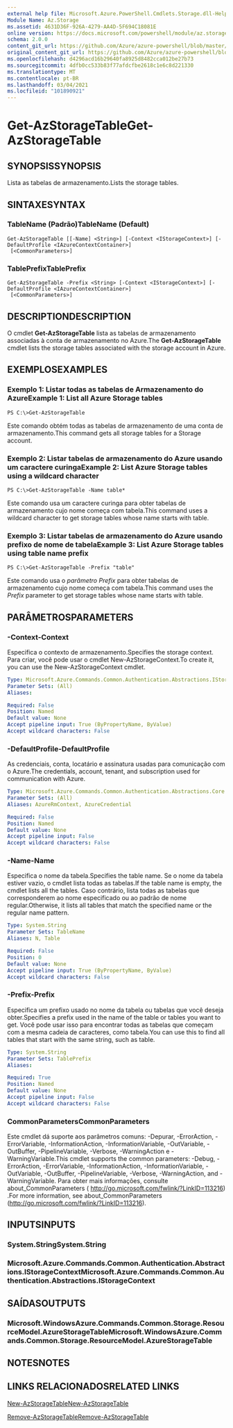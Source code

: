 ```yaml
---
external help file: Microsoft.Azure.PowerShell.Cmdlets.Storage.dll-Help.xml
Module Name: Az.Storage
ms.assetid: 4631D36F-926A-4279-AA4D-5F694C18081E
online version: https://docs.microsoft.com/powershell/module/az.storage/get-azstoragetable
schema: 2.0.0
content_git_url: https://github.com/Azure/azure-powershell/blob/master/src/Storage/Storage.Management/help/Get-AzStorageTable.md
original_content_git_url: https://github.com/Azure/azure-powershell/blob/master/src/Storage/Storage.Management/help/Get-AzStorageTable.md
ms.openlocfilehash: d4296acd16b29640fa8925d8482cca012be27b73
ms.sourcegitcommit: 4dfb0cc533b83f77afdcfbe2618c1e6c8d221330
ms.translationtype: MT
ms.contentlocale: pt-BR
ms.lasthandoff: 03/04/2021
ms.locfileid: "101890921"
---
```

# <span data-ttu-id="f05fb-101">Get-AzStorageTable</span><span class="sxs-lookup"><span data-stu-id="f05fb-101">Get-AzStorageTable</span></span>

## <span data-ttu-id="f05fb-102">SYNOPSIS</span><span class="sxs-lookup"><span data-stu-id="f05fb-102">SYNOPSIS</span></span>
<span data-ttu-id="f05fb-103">Lista as tabelas de armazenamento.</span><span class="sxs-lookup"><span data-stu-id="f05fb-103">Lists the storage tables.</span></span>

## <span data-ttu-id="f05fb-104">SINTAXE</span><span class="sxs-lookup"><span data-stu-id="f05fb-104">SYNTAX</span></span>

### <span data-ttu-id="f05fb-105">TableName (Padrão)</span><span class="sxs-lookup"><span data-stu-id="f05fb-105">TableName (Default)</span></span>
```
Get-AzStorageTable [[-Name] <String>] [-Context <IStorageContext>] [-DefaultProfile <IAzureContextContainer>]
 [<CommonParameters>]
```

### <span data-ttu-id="f05fb-106">TablePrefix</span><span class="sxs-lookup"><span data-stu-id="f05fb-106">TablePrefix</span></span>
```
Get-AzStorageTable -Prefix <String> [-Context <IStorageContext>] [-DefaultProfile <IAzureContextContainer>]
 [<CommonParameters>]
```

## <span data-ttu-id="f05fb-107">DESCRIPTION</span><span class="sxs-lookup"><span data-stu-id="f05fb-107">DESCRIPTION</span></span>
<span data-ttu-id="f05fb-108">O cmdlet **Get-AzStorageTable** lista as tabelas de armazenamento associadas à conta de armazenamento no Azure.</span><span class="sxs-lookup"><span data-stu-id="f05fb-108">The **Get-AzStorageTable** cmdlet lists the storage tables associated with the storage account in Azure.</span></span>

## <span data-ttu-id="f05fb-109">EXEMPLOS</span><span class="sxs-lookup"><span data-stu-id="f05fb-109">EXAMPLES</span></span>

### <span data-ttu-id="f05fb-110">Exemplo 1: Listar todas as tabelas de Armazenamento do Azure</span><span class="sxs-lookup"><span data-stu-id="f05fb-110">Example 1: List all Azure Storage tables</span></span>
```
PS C:\>Get-AzStorageTable
```

<span data-ttu-id="f05fb-111">Este comando obtém todas as tabelas de armazenamento de uma conta de armazenamento.</span><span class="sxs-lookup"><span data-stu-id="f05fb-111">This command gets all storage tables for a Storage account.</span></span>

### <span data-ttu-id="f05fb-112">Exemplo 2: Listar tabelas de armazenamento do Azure usando um caractere curinga</span><span class="sxs-lookup"><span data-stu-id="f05fb-112">Example 2: List Azure Storage tables using a wildcard character</span></span>
```
PS C:\>Get-AzStorageTable -Name table*
```

<span data-ttu-id="f05fb-113">Este comando usa um caractere curinga para obter tabelas de armazenamento cujo nome começa com tabela.</span><span class="sxs-lookup"><span data-stu-id="f05fb-113">This command uses a wildcard character to get storage tables whose name starts with table.</span></span>

### <span data-ttu-id="f05fb-114">Exemplo 3: Listar tabelas de armazenamento do Azure usando prefixo de nome de tabela</span><span class="sxs-lookup"><span data-stu-id="f05fb-114">Example 3: List Azure Storage tables using table name prefix</span></span>
```
PS C:\>Get-AzStorageTable -Prefix "table"
```

<span data-ttu-id="f05fb-115">Este comando usa o *parâmetro Prefix* para obter tabelas de armazenamento cujo nome começa com tabela.</span><span class="sxs-lookup"><span data-stu-id="f05fb-115">This command uses the *Prefix* parameter to get storage tables whose name starts with table.</span></span>

## <span data-ttu-id="f05fb-116">PARÂMETROS</span><span class="sxs-lookup"><span data-stu-id="f05fb-116">PARAMETERS</span></span>

### <span data-ttu-id="f05fb-117">-Context</span><span class="sxs-lookup"><span data-stu-id="f05fb-117">-Context</span></span>
<span data-ttu-id="f05fb-118">Especifica o contexto de armazenamento.</span><span class="sxs-lookup"><span data-stu-id="f05fb-118">Specifies the storage context.</span></span>
<span data-ttu-id="f05fb-119">Para criar, você pode usar o cmdlet New-AzStorageContext.</span><span class="sxs-lookup"><span data-stu-id="f05fb-119">To create it, you can use the New-AzStorageContext cmdlet.</span></span>

```yaml
Type: Microsoft.Azure.Commands.Common.Authentication.Abstractions.IStorageContext
Parameter Sets: (All)
Aliases:

Required: False
Position: Named
Default value: None
Accept pipeline input: True (ByPropertyName, ByValue)
Accept wildcard characters: False
```

### <span data-ttu-id="f05fb-120">-DefaultProfile</span><span class="sxs-lookup"><span data-stu-id="f05fb-120">-DefaultProfile</span></span>
<span data-ttu-id="f05fb-121">As credenciais, conta, locatário e assinatura usadas para comunicação com o Azure.</span><span class="sxs-lookup"><span data-stu-id="f05fb-121">The credentials, account, tenant, and subscription used for communication with Azure.</span></span>

```yaml
Type: Microsoft.Azure.Commands.Common.Authentication.Abstractions.Core.IAzureContextContainer
Parameter Sets: (All)
Aliases: AzureRmContext, AzureCredential

Required: False
Position: Named
Default value: None
Accept pipeline input: False
Accept wildcard characters: False
```

### <span data-ttu-id="f05fb-122">-Name</span><span class="sxs-lookup"><span data-stu-id="f05fb-122">-Name</span></span>
<span data-ttu-id="f05fb-123">Especifica o nome da tabela.</span><span class="sxs-lookup"><span data-stu-id="f05fb-123">Specifies the table name.</span></span>
<span data-ttu-id="f05fb-124">Se o nome da tabela estiver vazio, o cmdlet lista todas as tabelas.</span><span class="sxs-lookup"><span data-stu-id="f05fb-124">If the table name is empty, the cmdlet lists all the tables.</span></span>
<span data-ttu-id="f05fb-125">Caso contrário, lista todas as tabelas que corresponderem ao nome especificado ou ao padrão de nome regular.</span><span class="sxs-lookup"><span data-stu-id="f05fb-125">Otherwise, it lists all tables that match the specified name or the regular name pattern.</span></span>

```yaml
Type: System.String
Parameter Sets: TableName
Aliases: N, Table

Required: False
Position: 0
Default value: None
Accept pipeline input: True (ByPropertyName, ByValue)
Accept wildcard characters: False
```

### <span data-ttu-id="f05fb-126">-Prefix</span><span class="sxs-lookup"><span data-stu-id="f05fb-126">-Prefix</span></span>
<span data-ttu-id="f05fb-127">Especifica um prefixo usado no nome da tabela ou tabelas que você deseja obter.</span><span class="sxs-lookup"><span data-stu-id="f05fb-127">Specifies a prefix used in the name of the table or tables you want to get.</span></span>
<span data-ttu-id="f05fb-128">Você pode usar isso para encontrar todas as tabelas que começam com a mesma cadeia de caracteres, como tabela.</span><span class="sxs-lookup"><span data-stu-id="f05fb-128">You can use this to find all tables that start with the same string, such as table.</span></span>

```yaml
Type: System.String
Parameter Sets: TablePrefix
Aliases:

Required: True
Position: Named
Default value: None
Accept pipeline input: False
Accept wildcard characters: False
```

### <span data-ttu-id="f05fb-129">CommonParameters</span><span class="sxs-lookup"><span data-stu-id="f05fb-129">CommonParameters</span></span>
<span data-ttu-id="f05fb-130">Este cmdlet dá suporte aos parâmetros comuns: -Depurar, -ErrorAction, -ErrorVariable, -InformationAction, -InformationVariable, -OutVariable, -OutBuffer, -PipelineVariable, -Verbose, -WarningAction e -WarningVariable.</span><span class="sxs-lookup"><span data-stu-id="f05fb-130">This cmdlet supports the common parameters: -Debug, -ErrorAction, -ErrorVariable, -InformationAction, -InformationVariable, -OutVariable, -OutBuffer, -PipelineVariable, -Verbose, -WarningAction, and -WarningVariable.</span></span> <span data-ttu-id="f05fb-131">Para obter mais informações, consulte about_CommonParameters ( http://go.microsoft.com/fwlink/?LinkID=113216) .</span><span class="sxs-lookup"><span data-stu-id="f05fb-131">For more information, see about_CommonParameters (http://go.microsoft.com/fwlink/?LinkID=113216).</span></span>

## <span data-ttu-id="f05fb-132">INPUTS</span><span class="sxs-lookup"><span data-stu-id="f05fb-132">INPUTS</span></span>

### <span data-ttu-id="f05fb-133">System.String</span><span class="sxs-lookup"><span data-stu-id="f05fb-133">System.String</span></span>

### <span data-ttu-id="f05fb-134">Microsoft.Azure.Commands.Common.Authentication.Abstractions.IStorageContext</span><span class="sxs-lookup"><span data-stu-id="f05fb-134">Microsoft.Azure.Commands.Common.Authentication.Abstractions.IStorageContext</span></span>

## <span data-ttu-id="f05fb-135">SAÍDAS</span><span class="sxs-lookup"><span data-stu-id="f05fb-135">OUTPUTS</span></span>

### <span data-ttu-id="f05fb-136">Microsoft.WindowsAzure.Commands.Common.Storage.ResourceModel.AzureStorageTable</span><span class="sxs-lookup"><span data-stu-id="f05fb-136">Microsoft.WindowsAzure.Commands.Common.Storage.ResourceModel.AzureStorageTable</span></span>

## <span data-ttu-id="f05fb-137">NOTES</span><span class="sxs-lookup"><span data-stu-id="f05fb-137">NOTES</span></span>

## <span data-ttu-id="f05fb-138">LINKS RELACIONADOS</span><span class="sxs-lookup"><span data-stu-id="f05fb-138">RELATED LINKS</span></span>

[<span data-ttu-id="f05fb-139">New-AzStorageTable</span><span class="sxs-lookup"><span data-stu-id="f05fb-139">New-AzStorageTable</span></span>](./New-AzStorageTable.md)

[<span data-ttu-id="f05fb-140">Remove-AzStorageTable</span><span class="sxs-lookup"><span data-stu-id="f05fb-140">Remove-AzStorageTable</span></span>](./Remove-AzStorageTable.md)


